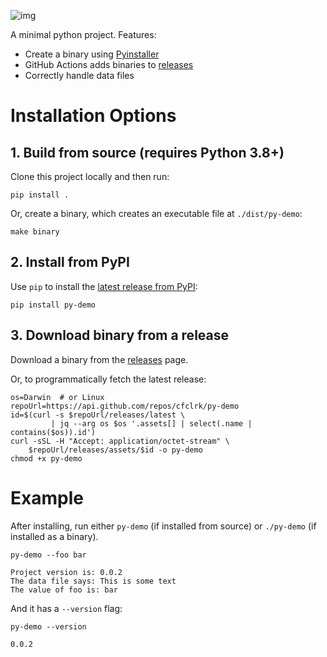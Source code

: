 ![img](https://github.com/cfclrk/py-demo/workflows/Release/badge.svg)

A minimal python project. Features:

-   Create a binary using
    [Pyinstaller](https://pythonhosted.org/PyInstaller/index.html)
-   GitHub Actions adds binaries to
    [releases](https://github.com/cfclrk/py-demo/releases)
-   Correctly handle data files


# Installation Options


## 1. Build from source (requires Python 3.8+)

Clone this project locally and then run:

    pip install .

Or, create a binary, which creates an executable file at `./dist/py-demo`:

    make binary


## 2. Install from PyPI

Use `pip` to install the [latest release from
PyPI](https://pypi.org/project/py-demo/):

    pip install py-demo


## 3. Download binary from a release

Download a binary from the
[releases](https://github.com/cfclrk/py-demo/releases) page.

Or, to programmatically fetch the latest release:

    os=Darwin  # or Linux
    repoUrl=https://api.github.com/repos/cfclrk/py-demo
    id=$(curl -s $repoUrl/releases/latest \
             | jq --arg os $os '.assets[] | select(.name | contains($os)).id')
    curl -sSL -H "Accept: application/octet-stream" \
        $repoUrl/releases/assets/$id -o py-demo
    chmod +x py-demo


# Example

After installing, run either `py-demo` (if installed from source) or `./py-demo`
(if installed as a binary).

    py-demo --foo bar

    Project version is: 0.0.2
    The data file says: This is some text
    The value of foo is: bar

And it has a `--version` flag:

    py-demo --version

    0.0.2

